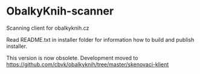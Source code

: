 ObalkyKnih-scanner
==================

Scanning client for obalkyknih.cz

Read README.txt in installer folder for information how to build and publish installer.

This version is now obsolete. Development moved to https://github.com/cbvk/obalkyknih/tree/master/skenovaci-klient
